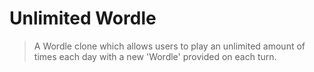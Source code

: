 # Unlimited Wordle
> A Wordle clone which allows users to play an unlimited amount of times each day with a new 'Wordle' provided on each turn.
